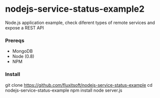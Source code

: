 nodejs-service-status-example2
==============================

Node.js application example, check diferent types of remote services and expose a REST API


### Prereqs

- MongoDB
- Node (0.8)
- NPM

### Install

git clone https://github.com/fluxitsoft/nodejs-service-status-example
cd nodejs-service-status-example
npm install
node server.js